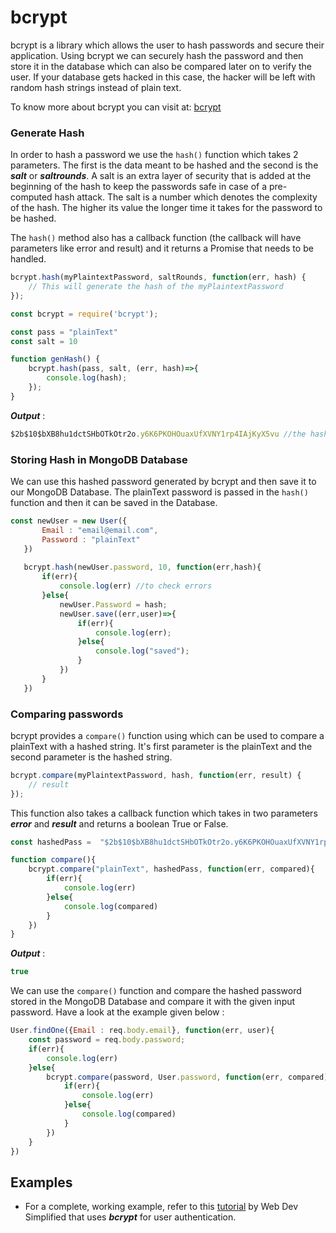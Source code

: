 # bcrypt

bcrypt is a library which allows the user to hash passwords and secure their application. Using bcrypt we can securely hash the password and then store it in the database which can also be compared later on to verify the user. If your database gets hacked in this case, the hacker will be left with random hash strings instead of plain text. 

To know more about bcrypt you can visit at: [bcrypt](https://github.com/kelektiv/node.bcrypt.js/)

### Generate Hash

In order to hash a password we use the `hash()` function which takes 2 parameters. The first is the data meant to be hashed and the second is the ***salt*** or ***saltrounds***. A salt is an extra layer of security that is added at the beginning of the hash to keep the passwords safe in case of a pre-computed hash attack. The salt is a number which denotes the complexity of the hash. The higher its value the longer time it takes for the password to be hashed.

The `hash()` method also has a callback function (the callback will have parameters like error and result) and it returns a Promise that needs to be handled.

```javascript
bcrypt.hash(myPlaintextPassword, saltRounds, function(err, hash) {
    // This will generate the hash of the myPlaintextPassword
});
```
```javascript
const bcrypt = require('bcrypt');

const pass = "plainText"
const salt = 10

function genHash() {
    bcrypt.hash(pass, salt, (err, hash)=>{
        console.log(hash);
    });
}
```

***Output*** : 

```javascript
$2b$10$bXB8hu1dctSHbOTkOtr2o.y6K6PKOHOuaxUfXVNY1rp4IAjKyX5vu //the hashed password
```

### Storing Hash in MongoDB Database

We can use this hashed password generated by bcrypt and then save it to our MongoDB Database. The plainText password is passed in the `hash()` function and then it can be saved in the Database. 

```javascript
const newUser = new User({
       Email : "email@email.com",
       Password : "plainText"
   })
   
   bcrypt.hash(newUser.password, 10, function(err,hash){
       if(err){
           console.log(err) //to check errors
       }else{
           newUser.Password = hash;
           newUser.save((err,user)=>{
               if(err){
                   console.log(err);
               }else{
                   console.log("saved");
               }
           })
       }
   })
```

### Comparing passwords

bcrypt provides a `compare()` function using which can be used to compare a plainText with a hashed string. It's first parameter is the plainText and the second parameter is the hashed string. 

```javascript
bcrypt.compare(myPlaintextPassword, hash, function(err, result) {
    // result
});
```

This function also takes a callback function which takes in two parameters ***error*** and ***result*** and returns a boolean True or False.

```javascript
const hashedPass =  "$2b$10$bXB8hu1dctSHbOTkOtr2o.y6K6PKOHOuaxUfXVNY1rp4IAjKyX5vu"

function compare(){
    bcrypt.compare("plainText", hashedPass, function(err, compared){
        if(err){
            console.log(err)
        }else{
            console.log(compared)
        }
    })
}
```

***Output*** : 
```javascript
true
```

We can use the `compare()` function and compare the hashed password stored in the MongoDB Database and compare it with the given input password. Have a look at the example given below : 

```javascript
User.findOne({Email : req.body.email}, function(err, user){
    const password = req.body.password; 
    if(err){
        console.log(err)
    }else{
        bcrypt.compare(password, User.password, function(err, compared){
            if(err){
                console.log(err)
            }else{
                console.log(compared)
            }
        })
    }
})
```

## Examples 

- For a complete, working example, refer to this [tutorial](https://www.youtube.com/watch?v=Ud5xKCYQTjM) by Web Dev Simplified that uses ***bcrypt*** for user authentication. 

